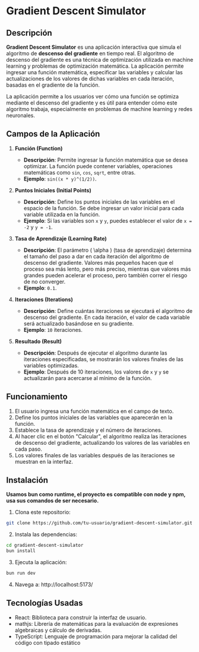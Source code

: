 # Gradient Descent Simulator

## Descripción

**Gradient Descent Simulator** es una aplicación interactiva que simula el algoritmo de **descenso del gradiente** en tiempo real. El algoritmo de descenso del gradiente es una técnica de optimización utilizada en machine learning y problemas de optimización matemática. La aplicación permite ingresar una función matemática, especificar las variables y calcular las actualizaciones de los valores de dichas variables en cada iteración, basadas en el gradiente de la función.

La aplicación permite a los usuarios ver cómo una función se optimiza mediante el descenso del gradiente y es útil para entender cómo este algoritmo trabaja, especialmente en problemas de machine learning y redes neuronales.

## Campos de la Aplicación

1. **Función (Function)**  
   - **Descripción**: Permite ingresar la función matemática que se desea optimizar. La función puede contener variables, operaciones matemáticas como `sin`, `cos`, `sqrt`, entre otras.  
   - **Ejemplo**: `sin((x * y)^(1/2))`.

2. **Puntos Iniciales (Initial Points)**  
   - **Descripción**: Define los puntos iniciales de las variables en el espacio de la función. Se debe ingresar un valor inicial para cada variable utilizada en la función.  
   - **Ejemplo**: Si las variables son `x` y `y`, puedes establecer el valor de `x = -2` y `y = -1`.

3. **Tasa de Aprendizaje (Learning Rate)**  
   - **Descripción**: El parámetro \( \alpha \) (tasa de aprendizaje) determina el tamaño del paso a dar en cada iteración del algoritmo de descenso del gradiente. Valores más pequeños hacen que el proceso sea más lento, pero más preciso, mientras que valores más grandes pueden acelerar el proceso, pero también correr el riesgo de no converger.  
   - **Ejemplo**: `0.1`.

4. **Iteraciones (Iterations)**  
   - **Descripción**: Define cuántas iteraciones se ejecutará el algoritmo de descenso del gradiente. En cada iteración, el valor de cada variable será actualizado basándose en su gradiente.  
   - **Ejemplo**: `10` iteraciones.

5. **Resultado (Result)**  
   - **Descripción**: Después de ejecutar el algoritmo durante las iteraciones especificadas, se mostrarán los valores finales de las variables optimizadas.  
   - **Ejemplo**: Después de 10 iteraciones, los valores de `x` y `y` se actualizarán para acercarse al mínimo de la función.

## Funcionamiento

1. El usuario ingresa una función matemática en el campo de texto.
2. Define los puntos iniciales de las variables que aparecerán en la función.
3. Establece la tasa de aprendizaje y el número de iteraciones.
4. Al hacer clic en el botón "Calcular", el algoritmo realiza las iteraciones de descenso del gradiente, actualizando los valores de las variables en cada paso.
5. Los valores finales de las variables después de las iteraciones se muestran en la interfaz.

## Instalación
**Usamos bun como runtime, el proyecto es compatible con node y npm, usa sus comandos de ser necesario.**

1. Clona este repositorio:

  ```bash
  git clone https://github.com/tu-usuario/gradient-descent-simulator.git
  ```
2. Instala las dependencias:
   
  ```bash
  cd gradient-descent-simulator
  bun install
  ```
3. Ejecuta la aplicación:
   
  ```bash
  bun run dev
  ```
4. Navega a: http://localhost:5173/

## Tecnologías Usadas
- React: Biblioteca para construir la interfaz de usuario.
- mathjs: Librería de matemáticas para la evaluación de expresiones algebraicas y cálculo de derivadas.
- TypeScript: Lenguaje de programación para mejorar la calidad del código con tipado estático

